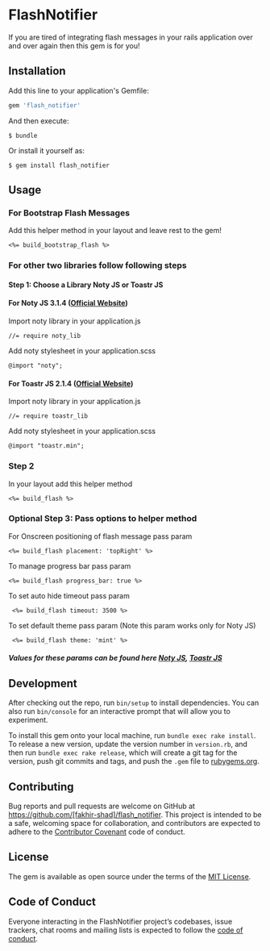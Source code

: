 # FlashNotifier

If you are tired of integrating flash messages in your rails application over and over again then this gem is for you!

## Installation

Add this line to your application's Gemfile:

```ruby
gem 'flash_notifier'
```

And then execute:

    $ bundle

Or install it yourself as:

    $ gem install flash_notifier

## Usage

### For Bootstrap Flash Messages
    
Add this helper method in your layout and leave rest to the gem!

    <%= build_bootstrap_flash %>
    
### For other two libraries follow following steps            

#### Step 1: Choose a Library Noty JS or Toastr JS

#### For Noty JS 3.1.4 ([Official Website](https://ned.im/noty/#/))

Import noty library in your application.js

    //= require noty_lib
    
Add noty stylesheet in your application.scss

    @import "noty";
    
#### For Toastr JS 2.1.4 ([Official Website](https://codeseven.github.io/toastr/))

Import noty library in your application.js

    //= require toastr_lib
    
Add noty stylesheet in your application.scss

    @import "toastr.min";
    
### Step 2
    
In your layout add this helper method

    <%= build_flash %>
    
### Optional Step 3: Pass options to helper method  

For Onscreen positioning of flash message pass param

    <%= build_flash placement: 'topRight' %>
    
To manage progress bar pass param

    <%= build_flash progress_bar: true %>
    
To set auto hide timeout pass param

     <%= build_flash timeout: 3500 %>
     
To set default theme pass param (Note this param works only for Noty JS)

     <%= build_flash theme: 'mint' %>
    
##### Values for these params can be found here [Noty JS](https://ned.im/noty/#/options), [Toastr JS](https://codeseven.github.io/toastr/demo.html)

## Development

After checking out the repo, run `bin/setup` to install dependencies. You can also run `bin/console` for an interactive prompt that will allow you to experiment.

To install this gem onto your local machine, run `bundle exec rake install`. To release a new version, update the version number in `version.rb`, and then run `bundle exec rake release`, which will create a git tag for the version, push git commits and tags, and push the `.gem` file to [rubygems.org](https://rubygems.org).

## Contributing

Bug reports and pull requests are welcome on GitHub at https://github.com/[fakhir-shad]/flash_notifier. This project is intended to be a safe, welcoming space for collaboration, and contributors are expected to adhere to the [Contributor Covenant](http://contributor-covenant.org) code of conduct.

## License

The gem is available as open source under the terms of the [MIT License](https://opensource.org/licenses/MIT).

## Code of Conduct

Everyone interacting in the FlashNotifier project’s codebases, issue trackers, chat rooms and mailing lists is expected to follow the [code of conduct](https://github.com/[USERNAME]/flash_notifier/blob/master/CODE_OF_CONDUCT.md).
